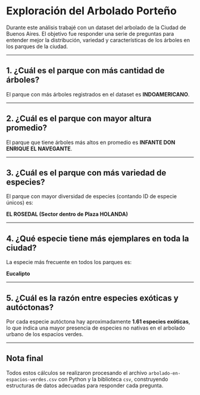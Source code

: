 # Exploración del Arbolado Porteño

Durante este análisis trabajé con un dataset del arbolado de la Ciudad de Buenos Aires. El objetivo fue responder una serie de preguntas para entender mejor la distribución, variedad y características de los árboles en los parques de la ciudad.

---

## 1. ¿Cuál es el parque con más cantidad de árboles?

El parque con más árboles registrados en el dataset es **INDOAMERICANO**.

---

## 2. ¿Cuál es el parque con mayor altura promedio?

El parque que tiene árboles más altos en promedio es **INFANTE DON ENRIQUE EL NAVEGANTE**.

---

## 3. ¿Cuál es el parque con más variedad de especies?

El parque con mayor diversidad de especies (contando ID de especie únicos) es:

**EL ROSEDAL (Sector dentro de Plaza HOLANDA)**

---

## 4. ¿Qué especie tiene más ejemplares en toda la ciudad?

La especie más frecuente en todos los parques es:

**Eucalipto**

---

## 5. ¿Cuál es la razón entre especies exóticas y autóctonas?

Por cada especie autóctona hay aproximadamente **1.61 especies exóticas**, lo que indica una mayor presencia de especies no nativas en el arbolado urbano de los espacios verdes.

---

## Nota final

Todos estos cálculos se realizaron procesando el archivo `arbolado-en-espacios-verdes.csv` con Python y la biblioteca `csv`, construyendo estructuras de datos adecuadas para responder cada pregunta.